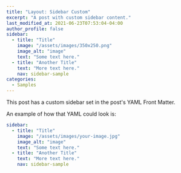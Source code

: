 ```yaml
---
title: "Layout: Sidebar Custom"
excerpt: "A post with custom sidebar content."
last_modified_at: 2021-06-23T07:53:04-04:00
author_profile: false
sidebar:
  - title: "Title"
    image: "/assets/images/350x250.png"
    image_alt: "image"
    text: "Some text here."
  - title: "Another Title"
    text: "More text here."
    nav: sidebar-sample
categories:
  - Samples
---
```


This post has a custom sidebar set in the post's YAML Front Matter.

An example of how that YAML could look is:

```yaml
sidebar:
  - title: "Title"
    image: "/assets/images/your-image.jpg"
    image_alt: "image"
    text: "Some text here."
  - title: "Another Title"
    text: "More text here."
    nav: sidebar-sample
```